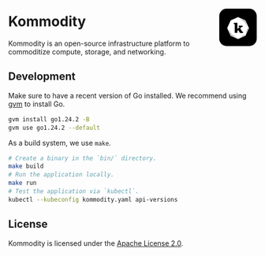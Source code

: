 <img src="public/kommodity-logo.jpeg" alt="Kommodity Logo" style="border-radius: 15px; max-width: 150px; width: 15%; float: right; margin-top: 30px; margin-left: 30px; margin-bottom: 30px;"/>

# Kommodity

Kommodity is an open-source infrastructure platform to commoditize compute, storage, and networking.

## Development

Make sure to have a recent version of Go installed. We recommend using [gvm](https://github.com/moovweb/gvm) to install Go.

```bash
gvm install go1.24.2 -B
gvm use go1.24.2 --default
```

As a build system, we use `make`.

```bash
# Create a binary in the `bin/` directory.
make build
# Run the application locally.
make run
# Test the application via `kubectl`.
kubectl --kubeconfig kommodity.yaml api-versions
```

## License

Kommodity is licensed under the [Apache License 2.0](LICENSE).
